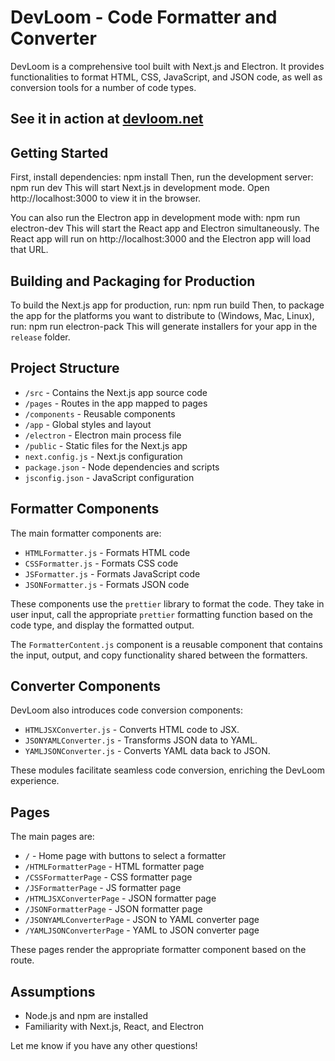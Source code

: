 # DevLoom - Code Formatter and Converter

DevLoom is a comprehensive tool built with Next.js and Electron. It provides functionalities to format HTML, CSS, JavaScript, and JSON code, as well as conversion tools for a number of code types.

## See it in action at [devloom.net](https://devloom.net)

## Getting Started

First, install dependencies:
npm install
Then, run the development server:
npm run dev
This will start Next.js in development mode. Open http://localhost:3000 to view it in the browser.

You can also run the Electron app in development mode with:
npm run electron-dev
This will start the React app and Electron simultaneously. The React app will run on http://localhost:3000 and the Electron app will load that URL.

## Building and Packaging for Production

To build the Next.js app for production, run:
npm run build
Then, to package the app for the platforms you want to distribute to (Windows, Mac, Linux), run:
npm run electron-pack
This will generate installers for your app in the `release` folder.

## Project Structure

- `/src` - Contains the Next.js app source code
- `/pages` - Routes in the app mapped to pages
- `/components` - Reusable components
- `/app` - Global styles and layout
- `/electron` - Electron main process file
- `/public` - Static files for the Next.js app
- `next.config.js` - Next.js configuration
- `package.json` - Node dependencies and scripts
- `jsconfig.json` - JavaScript configuration

## Formatter Components

The main formatter components are:

- `HTMLFormatter.js` - Formats HTML code
- `CSSFormatter.js` - Formats CSS code
- `JSFormatter.js` - Formats JavaScript code
- `JSONFormatter.js` - Formats JSON code

These components use the `prettier` library to format the code. They take in user input, call the appropriate `prettier` formatting function based on the code type, and display the formatted output.

The `FormatterContent.js` component is a reusable component that contains the input, output, and copy functionality shared between the formatters.

## Converter Components

DevLoom also introduces code conversion components:

- `HTMLJSXConverter.js` - Converts HTML code to JSX.
- `JSONYAMLConverter.js` - Transforms JSON data to YAML.
- `YAMLJSONConverter.js` - Converts YAML data back to JSON.

These modules facilitate seamless code conversion, enriching the DevLoom experience.

## Pages

The main pages are:

- `/` - Home page with buttons to select a formatter
- `/HTMLFormatterPage` - HTML formatter page
- `/CSSFormatterPage` - CSS formatter page
- `/JSFormatterPage` - JS formatter page
- `/HTMLJSXConverterPage` - JSON formatter page
- `/JSONFormatterPage` - JSON formatter page
- `/JSONYAMLConverterPage` - JSON to YAML converter page
- `/YAMLJSONConverterPage` - YAML to JSON converter page

These pages render the appropriate formatter component based on the route.

## Assumptions

- Node.js and npm are installed
- Familiarity with Next.js, React, and Electron

Let me know if you have any other questions!
